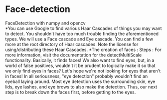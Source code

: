 # Face-detection
FaceDetection with numpy and opencv  
*You can use Google to find various Haar Cascades of things you may want to detect. You shouldn't have too much trouble finding the aforementioned types. We will use a Face cascade and Eye cascade. You can find a few more at the root directory of Haar cascades. Note the license for using/distributing these Haar Cascades.
*The creation of faces :
Steps : 
For more information, visit the documentation for the detectMultiScale functionality. Basically, it finds faces! We also want to find eyes, but, in a world of false positives, wouldn't it be prudent to logically make it so that we only find eyes in faces? Let's hope we're not looking for eyes that aren't in faces! In all seriousness, "eye detection" probably wouldn't find an eyeball laying around. Most eye detection uses the surrounding skin, eye lids, eye lashes, and eye brows to also make the detection. Thus, our next step is to break down the faces first, before getting to the eyes. 
